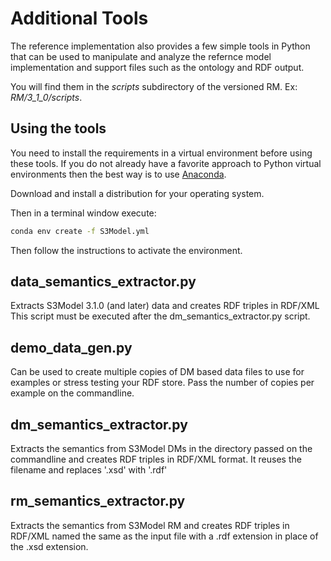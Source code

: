 # Additional Tools

The reference implementation also provides a few simple tools in Python that can be used to manipulate and analyze the refernce model implementation and support files such as the ontology and RDF output.

You will find them in the *scripts* subdirectory of the versioned RM. Ex: *RM/3_1_0/scripts*.


## Using the tools

You need to install the requirements in a virtual environment before using these tools. If you do not already have a favorite approach to Python virtual environments then the best way is to use [Anaconda](https://www.anaconda.com/). 

Download and install a distribution for your operating system.

Then in a terminal window execute:

```sh
conda env create -f S3Model.yml
```

Then follow the instructions to activate the environment.



## data_semantics_extractor.py

Extracts S3Model 3.1.0 (and later) data and creates RDF triples in RDF/XML
This script must be executed after the dm_semantics_extractor.py script.

## demo_data_gen.py

Can be used to create multiple copies of DM based data files to use for examples or stress testing your RDF store.
Pass the number of copies per example on the commandline.

## dm_semantics_extractor.py

Extracts the semantics from S3Model DMs in the directory passed on the commandline and creates RDF triples in RDF/XML format. It reuses the filename and replaces
'.xsd' with '.rdf'

## rm_semantics_extractor.py

Extracts the semantics from S3Model RM and creates RDF triples in RDF/XML named the same as the input file with a .rdf extension in place of the .xsd extension.



